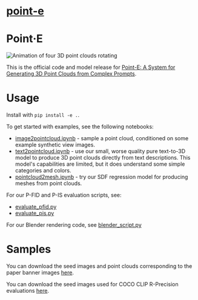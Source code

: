# [point-e](https://github.com/openai/point-e)

# Point·E

![Animation of four 3D point clouds rotating](point_e/examples/paper_banner.gif)

This is the official code and model release for [Point-E: A System for Generating 3D Point Clouds from Complex Prompts](https://arxiv.org/abs/2212.08751).

# Usage

Install with `pip install -e .`.

To get started with examples, see the following notebooks:

 * [image2pointcloud.ipynb](point_e/examples/image2pointcloud.ipynb) - sample a point cloud, conditioned on some example synthetic view images.
 * [text2pointcloud.ipynb](point_e/examples/text2pointcloud.ipynb) - use our small, worse quality pure text-to-3D model to produce 3D point clouds directly from text descriptions. This model's capabilities are limited, but it does understand some simple categories and colors.
 * [pointcloud2mesh.ipynb](point_e/examples/pointcloud2mesh.ipynb) - try our SDF regression model for producing meshes from point clouds.

For our P-FID and P-IS evaluation scripts, see:

 * [evaluate_pfid.py](point_e/evals/scripts/evaluate_pfid.py)
 * [evaluate_pis.py](point_e/evals/scripts/evaluate_pis.py)

For our Blender rendering code, see [blender_script.py](point_e/evals/scripts/blender_script.py)

# Samples

You can download the seed images and point clouds corresponding to the paper banner images [here](https://openaipublic.azureedge.net/main/point-e/banner_pcs.zip).

You can download the seed images used for COCO CLIP R-Precision evaluations [here](https://openaipublic.azureedge.net/main/point-e/coco_images.zip).
